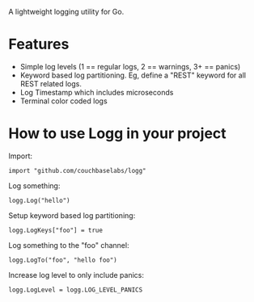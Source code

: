 
A lightweight logging utility for Go.

# Features

* Simple log levels (1 == regular logs, 2 == warnings, 3+ == panics)
* Keyword based log partitioning.  Eg, define a "REST" keyword for all REST related logs.
* Log Timestamp which includes microseconds
* Terminal color coded logs

# How to use Logg in your project

Import:

```
import "github.com/couchbaselabs/logg"
```

Log something:

```
logg.Log("hello")

```

Setup keyword based log partitioning:

```
logg.LogKeys["foo"] = true
```

Log something to the "foo" channel:

```
logg.LogTo("foo", "hello foo")

```

Increase log level to only include panics:

```
logg.LogLevel = logg.LOG_LEVEL_PANICS
```






